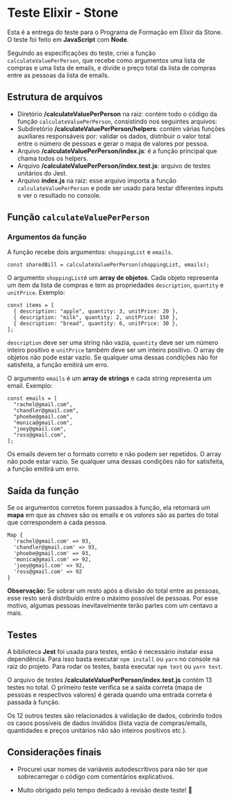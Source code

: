 # Teste Elixir - Stone

Esta é a entrega do teste para o Programa de Formação em Elixir da Stone. O teste foi feito em **JavaScript** com **Node**.

Seguindo as especificações do teste, criei a função `calculateValuePerPerson`, que recebe como argumentos uma lista de compras e uma lista de emails, e divide o preço total da lista de compras entre as pessoas da lista de emails.

## Estrutura de arquivos

- Diretório **/calculateValuePerPerson** na raiz: contém todo o código da função `calculateValuePerPerson`, consistindo nos seguintes arquivos:
- Subdiretório **/calculateValuePerPerson/helpers**: contém várias funções auxiliares responsáveis por: validar os dados, distribuir o valor total entre o número de pessoas e gerar o mapa de valores por pessoa.
- Arquivo **/calculateValuePerPerson/index.js**: é a função principal que chama todos os helpers.
- Arquivo **/calculateValuePerPerson/index.test.js**: arquivo de testes unitários do Jest.
- Arquivo **index.js** na raiz: esse arquivo importa a função `calculateValuePerPerson` e pode ser usado para testar diferentes inputs e ver o resultado no console.

## Função `calculateValuePerPerson`

### Argumentos da função

A função recebe dois argumentos: `shoppingList` e `emails`.

```JS
const sharedBill = calculateValuePerPerson(shoppingList, emails);
```

O argumento `shoppingList`é um **array de objetos**. Cada objeto representa um item da lista de compras e tem as propriedades `description`, `quantity` e `unitPrice`. Exemplo:

```JS
const items = [
  { description: "apple", quantity: 3, unitPrice: 20 },
  { description: "milk", quantity: 2, unitPrice: 150 },
  { description: "bread", quantity: 6, unitPrice: 30 },
];
```

`description` deve ser uma string não vazia, `quantity` deve ser um número inteiro positivo e `unitPrice` também deve ser um inteiro positivo. O array de objetos não pode estar vazio. Se qualquer uma dessas condições não for satisfeita, a função emitirá um erro.

O argumento `emails` é um **array de strings** e cada string representa um email. Exemplo:

```JS
const emails = [
  "rachel@gmail.com",
  "chandler@gmail.com",
  "phoebe@gmail.com",
  "monica@gmail.com",
  "joey@gmail.com",
  "ross@gmail.com",
];
```

Os emails devem ter o formato correto e não podem ser repetidos. O array não pode estar vazio. Se qualquer uma dessas condições não for satisfeita, a função emitirá um erro.

## Saída da função

Se os argumentos corretos forem passados à função, ela retornará um **mapa** em que as _chaves_ são os emails e os _valores_ são as partes do total que correspondem a cada pessoa.

```JS
Map {
  'rachel@gmail.com' => 93,
  'chandler@gmail.com' => 93,
  'phoebe@gmail.com' => 93,
  'monica@gmail.com' => 92,
  'joey@gmail.com' => 92,
  'ross@gmail.com' => 92
}
```

**Observação:** Se sobrar um resto após a divisão do total entre as pessoas, esse resto será distribuído entre o máximo possível de pessoas. Por esse motivo, algumas pessoas inevitavelmente terão partes com um centavo a mais.

## Testes

A biblioteca **Jest** foi usada para testes, então é necessário instalar essa dependência. Para isso basta executar `npm install` ou `yarn` no console na raiz do projeto. Para rodar os testes, basta executar `npm test` ou `yarn test`.

O arquivo de testes **/calculateValuePerPerson/index.test.js** contém 13 testes no total. O primeiro teste verifica se a saída correta (mapa de pessoas e respectivos valores) é gerada quando uma entrada correta é passada à função.

Os 12 outros testes são relacionados à validação de dados, cobrindo todos os casos possíveis de dados inválidos (lista vazia de compras/emails, quantidades e preços unitários não são inteiros positivos etc.).

## Considerações finais

- Procurei usar nomes de variáveis autodescritivos para não ter que sobrecarregar o código com comentários explicativos.

- Muito obrigado pelo tempo dedicado à revisão deste teste! 🙂
